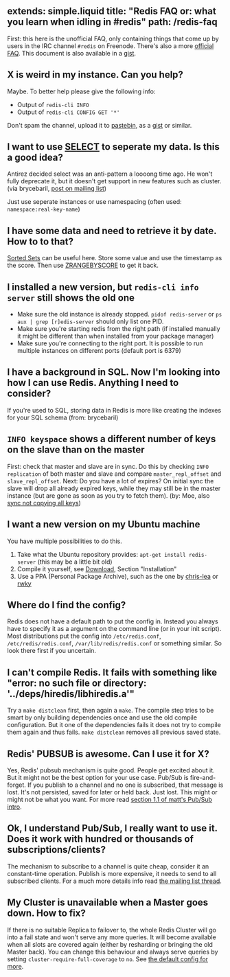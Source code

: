 extends: simple.liquid
title: "Redis FAQ or: what you learn when idling in #redis"
path: /redis-faq
---

First: this here is the unofficial FAQ, only containing things that come up by users in the IRC channel `#redis` on Freenode. There's also a more [official FAQ](http://redis.io/topics/faq). This document is also available in a [gist](https://gist.github.com/badboy/5958039).

## X is weird in my instance. Can you help?

Maybe. To better help please give the following info:

* Output of `redis-cli INFO`
* Output of `redis-cli CONFIG GET '*'`

Don't spam the channel, upload it to [pastebin](http://pastebin.com/), as a [gist](https://gist.github.com/) or similar.

## I want to use [SELECT](http://redis.io/commands/select) to seperate my data. Is this a good idea?

Antirez decided select was an anti-pattern a loooong time ago. He won't fully deprecate it, but it doesn't get support in new features such as cluster. (via brycebaril, [post on mailing list](https://groups.google.com/forum/#!msg/redis-db/vS5wX8X4Cjg/8ounBXitG4sJ))

Just use seperate instances or use namespacing (often used: `namespace:real-key-name`)

## I have some data and need to retrieve it by date. How to to that?

[Sorted Sets](http://redis.io/commands#sorted_set) can be useful here.
Store some value and use the timestamp as the score. Then use [ZRANGEBYSCORE](http://redis.io/commands/zrangebyscore) to get it back.

## I installed a new version, but `redis-cli info server` still shows the old one

* Make sure the old instance is already stopped. `pidof redis-server` or `ps aux | grep [r]edis-server` should only list one PID.
* Make sure you're starting redis from the right path (if installed manually it might be different than when installed from your package manager)
* Make sure you're connecting to the right port. It is possible to run multiple instances on different ports (default port is 6379)

## I have a background in SQL. Now I'm looking into how I can use Redis. Anything I need to consider?

If you're used to SQL, storing data in Redis is more like creating the indexes for your SQL schema (from: brycebaril)

## `INFO keyspace` shows a different number of keys on the slave than on the master

First: check that master and slave are in sync. Do this by checking `INFO replication` of both master and slave and compare `master_repl_offset` and `slave_repl_offset`.
Next: Do you have a lot of expires? On initial sync the slave will drop all already expired keys, while they may still be in the master instance (but are gone as soon as you try to fetch them). (by: Moe, also [sync not copying all keys](http://grokbase.com/t/gg/redis-db/1254g6eebv/sync-not-copying-all-keys))

## I want a new version on my Ubuntu machine

You have multiple possibilities to do this.

1. Take what the Ubuntu repository provides: `apt-get install redis-server` (this may be a little bit old)
2. Compile it yourself, see [Download](http://redis.io/download), Section "Installation"
3. Use a PPA (Personal Package Archive), such as the one by [chris-lea](https://launchpad.net/~chris-lea/+archive/redis-server) or [rwky](https://launchpad.net/~rwky/+archive/redis)

## Where do I find the config?

Redis does not have a default path to put the config in. Instead you always have to specify it as a argument on the command line (or in your init script). Most distributions put the config into `/etc/redis.conf`, `/etc/redis/redis.conf`, `/var/lib/redis/redis.conf` or something similar. So look there first if you uncertain.

## I can't compile Redis. It fails with something like "error: no such file or directory: '../deps/hiredis/libhiredis.a'"

Try a `make distclean` first, then again a `make`. The compile step tries to be smart by only building dependencies once and use the old compile configuration. But it one of the dependencies fails it does not try to compile them again and thus fails. `make distclean` removes all previous saved state.

## Redis' PUBSUB is awesome. Can I use it for X?

Yes, Redis' pubsub mechanism is quite good. People get excited about it. But it might not be the best option for your use case. Pub/Sub is fire-and-forget. If you publish to a channel and no one is subscribed, that message is lost. It's not persisted, saved for later or held back. Just lost. This might or might not be what you want. For more read [section 1.1 of matt's Pub/Sub intro](https://matt.sh/advanced-redis-pubsub-scripts).

## Ok, I understand Pub/Sub, I really want to use it. Does it work with hundred or thousands of subscriptions/clients?

The mechanism to subscribe to a channel is quite cheap, consider it an constant-time operation. Publish is more expensive, it needs to send to all subscribed clients. For a much more details info read [the mailing list thread](https://groups.google.com/forum/#!topic/redis-db/R09u__3Jzfk).

## My Cluster is unavailable when a Master goes down. How to fix?<a id="cluster-unavailable"></a>

If there is no suitable Replica to failover to, the whole Redis Cluster will go into a fail state and won't serve any more queries.
It will become available when all slots are covered again (either by resharding or bringing the old Master back).
You can change this behaviour and always serve queries by setting `cluster-require-full-coverage` to `no`.
See [the default config for more](https://github.com/antirez/redis/blob/821a986643717018cad8af9f35cba49818e60294/redis.conf#L747-L758).
